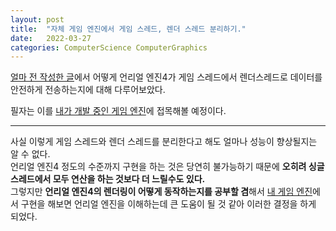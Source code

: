 ```yaml
---
layout: post
title:  "자체 게임 엔진에서 게임 스레드, 렌더 스레드 분리하기."
date:   2022-03-27
categories: ComputerScience ComputerGraphics
---
```


[얼마 전 작성한 글](https://sungjjinkang.github.io/computerscience/computergraphics/ue4/unrealengine4/2022/03/27/ue4_rendering_thread.html)에서 어떻게 언리얼 엔진4가 게임 스레드에서 렌더스레드로 데이터를 안전하게 전송하는지에 대해 다루어보았다.               

필자는 이를 [내가 개발 중인 게임 엔진](https://github.com/SungJJinKang/DoomsEngine)에 접목해볼 예정이다.           

-------------------------------------------------           
             
사실 이렇게 게임 스레드와 렌더 스레드를 분리한다고 해도 얼마나 성능이 향상될지는 알 수 없다.                
언리얼 엔진4 정도의 수준까지 구현을 하는 것은 당연히 불가능하기 때문에 **오히려 싱글 스레드에서 모두 연산을 하는 것보다 더 느릴수도 있다.**                    
그렇지만 **언리얼 엔진4의 렌더링이 어떻게 동작하는지를 공부할 겸**해서 [내 게임 엔진](https://github.com/SungJJinKang/DoomsEngine)에서 구현을 해보면 언리얼 엔진을 이해하는데 큰 도움이 될 것 같아 이러한 결정을 하게 되었다.          
            
